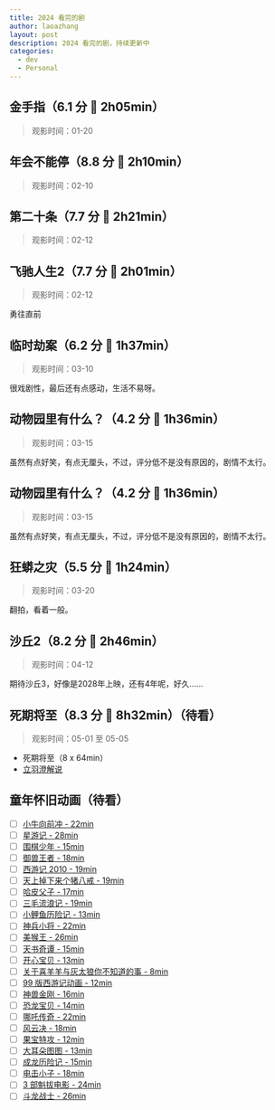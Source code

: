 ```yaml
---
title: 2024 看完的剧
author: laoazhang
layout: post
description: 2024 看完的剧，持续更新中
categories: 
  - dev
  - Personal
---
```


## 金手指（6.1 分 🌟 2h05min）

> 观影时间：01-20

## 年会不能停（8.8 分 🌟 2h10min）

> 观影时间：02-10

## 第二十条（7.7 分 🌟 2h21min）

> 观影时间：02-12

## 飞驰人生2（7.7 分 🌟 2h01min）

> 观影时间：02-12

勇往直前

## 临时劫案（6.2 分 🌟 1h37min）

> 观影时间：03-10

很戏剧性，最后还有点感动，生活不易呀。

## 动物园里有什么？（4.2 分 🌟 1h36min）

> 观影时间：03-15

虽然有点好笑，有点无厘头，不过，评分低不是没有原因的，剧情不太行。

## 动物园里有什么？（4.2 分 🌟 1h36min）

> 观影时间：03-15

虽然有点好笑，有点无厘头，不过，评分低不是没有原因的，剧情不太行。

## 狂蟒之灾（5.5 分 🌟 1h24min）

> 观影时间：03-20

翻拍，看着一般。

## 沙丘2（8.2 分 🌟 2h46min）

> 观影时间：04-12

期待沙丘3，好像是2028年上映，还有4年呢，好久......

## 死期将至（8.3 分 🌟 8h32min）（待看）

> 观影时间：05-01 至 05-05

- 死期将至（8 x 64min）
- [立羽澄解说](https://www.bilibili.com/video/BV1ya4y1r7KM/) 

## 童年怀旧动画（待看）

- [ ] [小牛向前冲 - 22min](https://www.bilibili.com/video/BV1KG4y1j79e/)
- [ ] [星游记 - 28min](https://www.bilibili.com/video/BV1PM411r7UY/)
- [ ] [围棋少年 - 15min](https://www.bilibili.com/video/BV1wQ4y167yy/)
- [ ] [御兽王者 - 18min](https://www.bilibili.com/video/BV1sj411A7JH/)
- [ ] [西游记 2010 - 19min](https://www.bilibili.com/video/BV1rg4y1u7GC/)
- [ ] [天上掉下来个猪八戒 - 19min](https://www.bilibili.com/video/BV13T4y1q7X8/)
- [ ] [哈皮父子 - 17min](https://www.bilibili.com/video/BV1GC4y1X7jw/)
- [ ] [三毛流浪记 - 19min](https://www.bilibili.com/video/BV1uH4y1S76j/)
- [ ] [小鲤鱼历险记 - 13min](https://www.bilibili.com/video/BV1q64y1W71R/)
- [ ] [神兵小将 - 22min](https://www.bilibili.com/video/BV1V34y1R7vS/)
- [ ] [美猴王 - 26min](https://www.bilibili.com/video/BV17G4y1u7Wg/)
- [ ] [天书奇谭 - 15min](https://www.bilibili.com/video/BV163411Z7ro/)
- [ ] [开心宝贝 - 13min](https://www.bilibili.com/video/BV1ei4y117aW/)
- [ ] [关于喜羊羊与灰太狼你不知道的事 - 8min](https://www.bilibili.com/video/BV1St411A7Hj/)
- [ ] [99 版西游记动画 - 12min](https://www.bilibili.com/video/BV1rU4y1v7YV/)
- [ ] [神兽金刚 - 16min](https://www.bilibili.com/video/BV1XN411S7ft/)
- [ ] [恐龙宝贝 - 14min](https://www.bilibili.com/video/BV1vV4y1f7Wq/)
- [ ] [哪吒传奇 - 22min](https://www.bilibili.com/video/BV1YD4y1b7pU/)
- [ ] [风云决 - 18min](https://www.bilibili.com/video/BV1tW4y1L74v/)
- [ ] [果宝特攻 - 12min](https://www.bilibili.com/video/BV1WX4y1K79C/)
- [ ] [大耳朵图图 - 13min](https://www.bilibili.com/video/BV1Yw411d7od/)
- [ ] [成龙历险记 - 15min](https://www.bilibili.com/video/BV1LY4y1c73S/)
- [ ] [电击小子 - 18min](https://www.bilibili.com/video/BV1eh41177hD/)
- [ ] [3 部魁拔电影 - 24min](https://www.bilibili.com/video/BV1id4y1v75f/)
- [ ] [斗龙战士 - 26min](https://www.bilibili.com/video/BV1e1421Z7Q6/)
